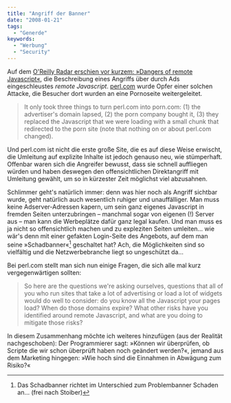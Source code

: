 ```yaml
---
title: "Angriff der Banner"
date: "2008-01-21"
tags:
  - "Generde"
keywords:
  - "Werbung"
  - "Security"
---
```


Auf dem [O'Reilly Radar erschien vor kurzem: »Dangers of remote Javascript«](http://radar.oreilly.com/archives/2008/01/dangers_of_remo.html), die Beschreibung eines Angriffs über durch Ads eingeschleustes _remote Javascript_. [perl.com](http://perl.com) wurde Opfer einer solchen Attacke, die Besucher dort wurden an eine Pornoseite weitergeleitet.

> It only took three things to turn perl.com into porn.com: (1) the advertiser's domain lapsed, (2) the porn company bought it, (3) they replaced the Javascript that we were loading with a small chunk that redirected to the porn site (note that nothing on or about perl.com changed).

Und perl.com ist nicht die erste große Site, die es auf diese Weise erwischt, die Umleitung auf explizite Inhalte ist jedoch genauso neu, wie stümperhaft. Offenbar waren sich die Angreifer bewusst, dass sie schnell auffliegen würden und haben deswegen den offensichtlichen Direktangriff mit Umleitung gewählt, um so in kürzester Zeit möglichst viel abzusahnen.

Schlimmer geht's natürlich immer: denn was hier noch als Angriff sichtbar wurde, geht natürlich auch wesentlich ruhiger und unauffälliger. Man muss keine Adserver-Adressen kapern, um sein ganz eigenes Javascript in fremden Seiten unterzubringen – manchmal sogar von eigenen (!) Server aus – man kann die Werbeplätze dafür ganz legal kaufen. Und man muss es ja nicht so offensichtlich machen und zu expleziten Seiten umleiten… wie wär's denn mit einer gefakten Login-Seite des Angebots, auf dem man seine »Schadbanner«[^1] geschaltet hat? Ach, die Möglichkeiten sind so vielfältig und die Netzwerbebranche liegt so ungeschützt da…

Bei perl.com stellt man sich nun einige Fragen, die sich alle mal kurz vergegenwärtigen sollten:

> So here are the questions we're asking ourselves, questions that all of you who run sites that take a lot of advertising or load a lot of widgets would do well to consider: do you know all the Javascript your pages load? When do those domains expire? What other risks have you identified around remote Javascript, and what are you doing to mitigate those risks?

In diesem Zusammenhang möchte ich weiteres hinzufügen (aus der Realität nachgeschoben): Der Programmierer sagt: »Können wir überprüfen, ob Scripte die wir schon überprüft haben noch geändert werden?«, jemand aus dem Marketing hingegen: »Wie hoch sind die Einnahmen in Abwägung zum Risiko?«

[^1]: Das Schadbanner richtet im Unterschied zum Problembanner Schaden an… (frei nach Stoiber)
